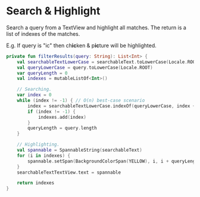 # Search & Highlight

Search a query from a TextView and highlight all matches. The return is a list of indexes of the matches.

E.g. If query is "ic" then ch**ic**ken & p**ic**ture will be highlighted.

```kotlin
private fun filterResults(query: String): List<Int> {
    val searchableTextLowerCase = searchableText.toLowerCase(Locale.ROOT)
    val queryLowerCase = query.toLowerCase(Locale.ROOT)
    var queryLength = 0
    val indexes = mutableListOf<Int>()

    // Searching.
    var index = 0
    while (index != -1) { // O(n) best-case scenario
        index = searchableTextLowerCase.indexOf(queryLowerCase, index + queryLength)
        if (index != -1) {
            indexes.add(index)
        }
        queryLength = query.length
    }

    // Highlighting.
    val spannable = SpannableString(searchableText)
    for (i in indexes) {
        spannable.setSpan(BackgroundColorSpan(YELLOW), i, i + queryLength, Spannable.SPAN_EXCLUSIVE_EXCLUSIVE)
    }
    searchableTextTextView.text = spannable

    return indexes
}
```